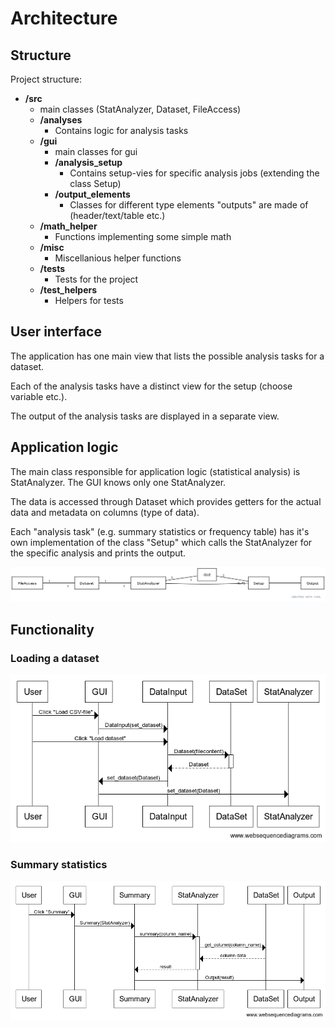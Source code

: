 # Architecture

## Structure

Project structure:

- **/src**
    - main classes (StatAnalyzer, Dataset, FileAccess)
    - **/analyses**
        - Contains logic for analysis tasks
    - **/gui**
        * main classes for gui
        - **/analysis_setup**
            - Contains setup-vies for specific analysis jobs (extending the class Setup)
        - **/output_elements**
            - Classes for different type elements "outputs" are made of (header/text/table etc.)
    - **/math_helper**
        - Functions implementing some simple math
    - **/misc**
        - Miscellanious helper functions
    - **/tests**
        - Tests for the project
    - **/test_helpers**
        - Helpers for tests

        
##  User interface

The application has one main view that lists the possible analysis tasks for a dataset. 

Each of the analysis tasks have a distinct view for the setup (choose variable etc.). 

The output of the analysis tasks are displayed in a separate view. 

## Application logic

The main class responsible for application logic (statistical analysis) is StatAnalyzer. The GUI knows only one StatAnalyzer. 

The data is accessed through Dataset which provides getters for the actual data and metadata on columns (type of data).

Each "analysis task" (e.g. summary statistics or frequency table) has it's own implementation of the class "Setup" which calls the StatAnalyzer for the specific analysis and prints the output.


![Architecture](logical_structure.png)


## Functionality

### Loading a dataset

![dataset_load](sequence_data_load.png)

### Summary statistics

![summary](sequence_summary.png)